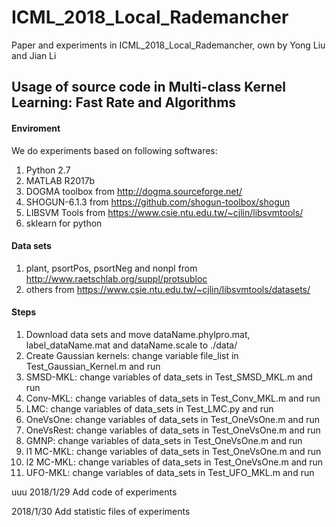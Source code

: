# ICML_2018_Local_Rademancher
Paper and experiments in ICML_2018_Local_Rademancher, own by Yong Liu and Jian Li

## Usage of source code in Multi-class Kernel Learning: Fast Rate and Algorithms
#### Enviroment
We do experiments based on following softwares:
1. Python 2.7
2. MATLAB R2017b
3. DOGMA toolbox from http://dogma.sourceforge.net/
4. SHOGUN-6.1.3 from https://github.com/shogun-toolbox/shogun
5. LIBSVM Tools from https://www.csie.ntu.edu.tw/~cjlin/libsvmtools/
6. sklearn for python
#### Data sets
1. plant, psortPos, psortNeg and nonpl from http://www.raetschlab.org/suppl/protsubloc
2. others from https://www.csie.ntu.edu.tw/~cjlin/libsvmtools/datasets/
#### Steps
1. Download data sets and move dataName.phylpro.mat, label_dataName.mat and dataName.scale to ./data/
2. Create Gaussian kernels: change variable file_list in Test_Gaussian_Kernel.m and run
3. SMSD-MKL: change variables of data_sets in Test_SMSD_MKL.m and run
4. Conv-MKL: change variables of data_sets in Test_Conv_MKL.m and run
5. LMC: change variables of data_sets in Test_LMC.py and run
6. OneVsOne: change variables of data_sets in Test_OneVsOne.m and run
7. OneVsRest: change variables of data_sets in Test_OneVsOne.m and run
7. GMNP: change variables of data_sets in Test_OneVsOne.m and run
7. l1 MC-MKL: change variables of data_sets in Test_OneVsOne.m and run
7. l2 MC-MKL: change variables of data_sets in Test_OneVsOne.m and run
7. UFO-MKL: change variables of data_sets in Test_UFO_MKL.m and run



uuu 
2018/1/29 Add code of experiments 

2018/1/30 Add statistic files of experiments
